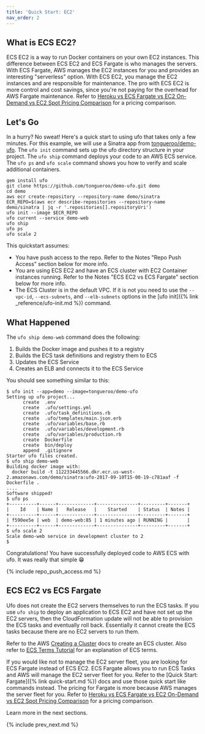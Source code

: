 ```yaml
---
title: 'Quick Start: EC2'
nav_order: 2
---
```


## What is ECS EC2?

ECS EC2 is a way to run Docker containers on your own EC2 instances.  This difference between ECS EC2 and ECS Fargate is who manages the servers.  With ECS Fargate, AWS manages the EC2 instances for you and provides an interesting "serverless" option. With ECS EC2, you manage the EC2 instances and are responsible for maintenance.  The pro with ECS EC2 is more control and cost savings, since you're not paying for the overhead for AWS Fargate maintenance. Refer to [Heroku vs ECS Fargate vs EC2 On-Demand vs EC2 Spot Pricing Comparison](https://blog.boltops.com/2018/04/22/heroku-vs-ecs-fargate-vs-ec2-on-demand-vs-ec2-spot-pricing-comparison) for a pricing comparison.

## Let's Go

In a hurry? No sweat! Here's a quick start to using ufo that takes only a few minutes. For this example, we will use a Sinatra app from [tongueroo/demo-ufo](https://github.com/tongueroo/demo-ufo).  The `ufo init` command sets up the ufo directory structure in your project. The `ufo ship` command deploys your code to an AWS ECS service.  The `ufo ps` and `ufo scale` command shows you how to verify and scale additional containers.

    gem install ufo
    git clone https://github.com/tongueroo/demo-ufo.git demo
    cd demo
    aws ecr create-repository --repository-name demo/sinatra
    ECR_REPO=$(aws ecr describe-repositories --repository-name demo/sinatra | jq -r '.repositories[].repositoryUri')
    ufo init --image $ECR_REPO
    ufo current --service demo-web
    ufo ship
    ufo ps
    ufo scale 2

This quickstart assumes:

* You have push access to the repo. Refer to the Notes "Repo Push Access" section below for more info.
* You are using ECS EC2 and have an ECS cluster with EC2 Container instances running. Refer to the Notes "ECS EC2 vs ECS Fargate" section below for more info.
* The ECS Cluster is in the default VPC. If it is not you need to use the `--vpc-id`, `--ecs-subnets`, and `--elb-subnets` options in the [ufo init]({% link _reference/ufo-init.md %}) command.

## What Happened

The `ufo ship demo-web` command does the following:

1. Builds the Docker image and pushes it to a registry
2. Builds the ECS task definitions and registry them to ECS
3. Updates the ECS Service
4. Creates an ELB and connects it to the ECS Service

You should see something similar to this:

```
$ ufo init --app=demo --image=tongueroo/demo-ufo
Setting up ufo project...
      create  .env
      create  .ufo/settings.yml
      create  .ufo/task_definitions.rb
      create  .ufo/templates/main.json.erb
      create  .ufo/variables/base.rb
      create  .ufo/variables/development.rb
      create  .ufo/variables/production.rb
      create  Dockerfile
      create  bin/deploy
      append  .gitignore
Starter ufo files created.
$ ufo ship demo-web
Building docker image with:
  docker build -t 112233445566.dkr.ecr.us-west-2.amazonaws.com/demo/sinatra:ufo-2017-09-10T15-00-19-c781aaf -f Dockerfile .
....
Software shipped!
$ ufo ps
+----------+------+-------------+---------------+---------+-------+
|    Id    | Name |   Release   |    Started    | Status  | Notes |
+----------+------+-------------+---------------+---------+-------+
| f590ee5e | web  | demo-web:85 | 1 minutes ago | RUNNING |       |
+----------+------+-------------+---------------+---------+-------+
$ ufo scale 2
Scale demo-web service in development cluster to 2
$
```

Congratulations! You have successfully deployed code to AWS ECS with ufo. It was really that simple 😁

{% include repo_push_access.md %}

## ECS EC2 vs ECS Fargate

Ufo does not create the EC2 servers themselves to run the ECS tasks. If you use `ufo ship` to deploy an application to ECS EC2 and have not set up the EC2 servers, then the CloudFormation update will not be able to provision the ECS tasks and eventually roll back. Essentially it cannot create the ECS tasks because there are no EC2 servers to run them.

Refer to the AWS [Creating a Cluster](https://docs.aws.amazon.com/AmazonECS/latest/developerguide/create_cluster.html) docs to create an ECS cluster. Also refer to [ECS Terms Tutorial](https://blog.boltops.com/2017/09/08/aws-ecs-terms-tutorial) for an explanation of ECS terms.

If you would like not to manage the EC2 server fleet, you are looking for ECS Fargate instead of ECS EC2.  ECS Fargate allows you to run ECS Tasks and AWS will manage the EC2 server fleet for you. Refer to the [Quick Start: Fargate]({% link quick-start.md %}) docs and use those quick start like commands instead.  The pricing for Fargate is more because AWS manages the server fleet for you. Refer to [Heroku vs ECS Fargate vs EC2 On-Demand vs EC2 Spot Pricing Comparison](https://blog.boltops.com/2018/04/22/heroku-vs-ecs-fargate-vs-ec2-on-demand-vs-ec2-spot-pricing-comparison) for a pricing comparison.

Learn more in the next sections.

{% include prev_next.md %}

